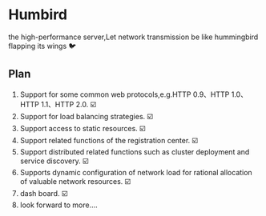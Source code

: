 # Humbird
the high-performance server,Let network transmission be like hummingbird flapping its wings 🐦

## Plan
1. Support for some common web protocols,e.g.HTTP 0.9、HTTP 1.0、HTTP 1.1、HTTP 2.0. :ballot_box_with_check:
2. Support for load balancing strategies. :ballot_box_with_check:
3. Support access to static resources. :ballot_box_with_check:
4. Support related functions of the registration center. :ballot_box_with_check:
5. Support distributed related functions such as cluster deployment and service discovery. :ballot_box_with_check:
6. Supports dynamic configuration of network load for rational allocation of valuable network resources. :ballot_box_with_check:
7. dash board. :ballot_box_with_check:
8. look forward to more....

